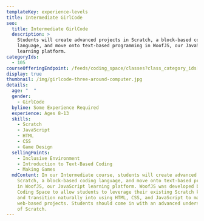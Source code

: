 ```yaml
---
templateKey: experience-levels
title: Intermediate GirlCode
seo:
  title: Intermediate GirlCode
  description: >
    Students will create advanced projects in Scratch, a block-based coding
    language, and move onto text-based programming in WoofJS, our JavaScript
    learning platform.
categoryIds:
  - 105
courseOfferingEndpoint: /feeds/coding_space/classes?class_category_ids[]=105
display: true
thumbnail: /img/girlcode-three-around-computer.jpg
details:
  age: "  "
  gender:
    - GirlCode
  byline: Some Experience Required
  experience: Ages 8-13
  skills:
    - Scratch
    - JavaScript
    - HTML
    - CSS
    - Game Design
  sellingPoints:
    - Inclusive Environment
    - Introduction to Text-Based Coding
    - Making Games
  mdContent: In our Intermediate course, students will create advanced projects in
    Scratch, a block-based coding language, and move onto text-based programming
    in WoofJS, our JavaScript learning platform. WoofJS was developed by The
    Coding Space to allow students to leverage their existing Scratch knowledge
    and transition naturally into using HTML, CSS, and JavaScript to make
    web-based projects. Students should come in with an advanced understanding
    of Scratch.
---
```

